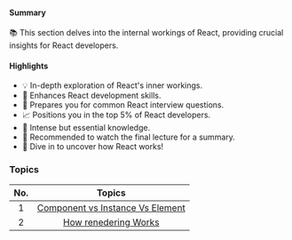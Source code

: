 #### Summary

📚 This section delves into the internal workings of React, providing crucial insights for React developers.

#### Highlights

- 💡 In-depth exploration of React's inner workings.
- 💼 Enhances React development skills.
- 💬 Prepares you for common React interview questions.
- 📈 Positions you in the top 5% of React developers.
- 🧠 Intense but essential knowledge.
- 🎥 Recommended to watch the final lecture for a summary.
- 🚀 Dive in to uncover how React works!

### Topics

| **No.** |                                **Topics**                                 |
| :-----: | :-----------------------------------------------------------------------: |
|    1    | [Component vs Instance Vs Element](./Component_VS_Instance_VS_Element.md) |
|    2    |            [How renedering Works](<./How Rendering Works.md>)             |
